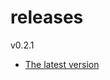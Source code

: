 # releases

v0.2.1

* [The latest version](https://github.com/inkdropapp/releases/releases/latest)

